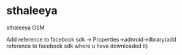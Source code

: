 sthaleeya
=========

sthaleeya OSM


Add reference to facebook sdk
-> Properties->adnroid->library(add reference to facebook sdk where u have downloaded it)
